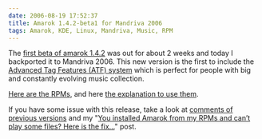 ```yaml
---
date: 2006-08-19 17:52:37
title: Amarok 1.4.2-beta1 for Mandriva 2006
tags: Amarok, KDE, Linux, Mandriva, Music, RPM
---
```


The [first beta of amarok 1.4.2](https://community.kde.org/Amarok/Archives/Release:1.4.2_Beta1)
was out for about 2 weeks and today I backported it to Mandriva 2006. This new
version is the first to include the [Advanced Tag Features (ATF)
system](https://web.archive.org/web/20090214035957/http://amarok.kde.org/amarokwiki/index.php/ATF)
which is perfect for people with big and constantly evolving music collection.

[Here are the RPMs](https://github.com/kdeldycke/mandriva-specs), and here [the
explanation to use
them](http://kevin.deldycke.com/2006/04/new-repository-for-mandriva-2006/).

If you have some issue with this release, take a look at [comments of previous
versions](http://kevin.deldycke.com/2006/07/amarok-141-for-mandriva-2006/) and
my "[You installed Amarok from my RPMs and can’t play some files? Here is the
fix...](http://kevin.deldycke.com/2006/08/you-installed-amarok-from-my-rpms-and-you-cant-play-some-files-here-is-the-fix/)"
post.
